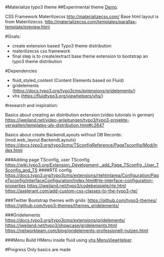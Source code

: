 #Materialize typo3 theme
##Experimental theme [Demo](http://materialize.pfaffenrodt.de).

CSS Framework Materilizecss http://materializecss.com/
Base html layout is from Materilizecss. http://materializecss.com/templates/parallax-template/preview.html

#Goals:
* create extension based Typo3 theme distribution
* materilizecss css framework
* final step is to create/extract base theme extension to bootstrap an typo3 theme distribution

#Dependencies
* fluid_styled_content (Content Elements based on Fluid)
* gridelements (https://docs.typo3.org/typo3cms/extensions/gridelements/)
* vhs (https://fluidtypo3.org/viewhelpers/vhs/)


#research and inspiration:

Basics about creating an distribution extension:(video tutorials in german)
https://jweiland.net/video-anleitungen/typo3/typo3-projekte-verwalten/templates-als-distribution.html#c2647

Basics about create BackendLayouts without DB Records:(mod.web_layout.BackendLayouts)
https://docs.typo3.org/typo3cms/TSconfigReference/PageTsconfig/Mod/Index.html

###Adding page TSconfig, user TSconfig
https://wiki.typo3.org/Extension_Development,_add_Page_TSconfig,_User_TSconfig_and_TS
####RTE config
https://docs.typo3.org/typo3cms/extensions/rtehtmlarea/Configuration/PageTsconfig/interfaceConfiguration/Index.html#rte-interface-configuration-properties
https://jweiland.net/typo3/codebeispiele/rte.html
https://axelerant.com/add-custom-css-classes-to-the-typo3-rte/

###Twitter Bootstrap themes with grids:
https://github.com/typo3-themes/
https://github.com/typo3-themes/themes_gridelements/


###Gridelements
https://docs.typo3.org/typo3cms/extensions/gridelements/
https://jweiland.net/typo3/showcase/gridelements.html
https://networkteam.com/blog/gridelements-professionell-nutzen.html

###Menu
Build HMenu inside fluid using [vhs MenuViewHelper](https://fluidtypo3.org/viewhelpers/vhs/1.1.0/Page/MenuViewHelper.html).


#Progress
Only basics are made
